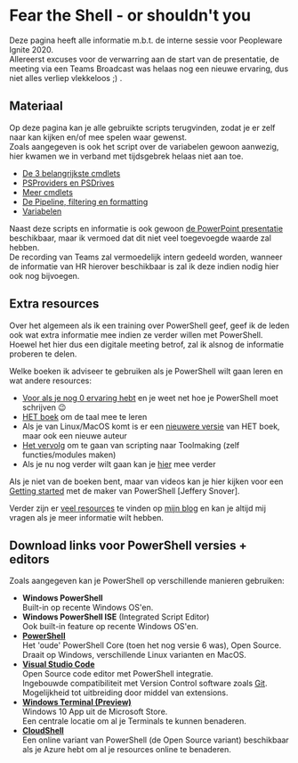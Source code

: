 # Fear the Shell - or shouldn't you

Deze pagina heeft alle informatie m.b.t. de interne sessie voor Peopleware Ignite 2020.  
Allereerst excuses voor de verwarring aan de start van de presentatie, de meeting via een Teams Broadcast was helaas nog een nieuwe ervaring, dus niet alles verliep vlekkeloos ;) .

## Materiaal

Op deze pagina kan je alle gebruikte scripts terugvinden, zodat je er zelf naar kan kijken en/of mee spelen waar gewenst.  
Zoals aangegeven is ook het script over de variabelen gewoon aanwezig, hier kwamen we in verband met tijdsgebrek helaas niet aan toe.

* [De 3 belangrijkste cmdlets][3cmdlets]
* [PSProviders en PSDrives][providersndrives]
* [Meer cmdlets][MoreCmdlets]
* [De Pipeline, filtering en formatting][FilterAndFormat]
* [Variabelen][Variables]

Naast deze scripts en informatie is ook gewoon [de PowerPoint presentatie][pptx] beschikbaar, maar ik vermoed dat dit niet veel toegevoegde waarde zal hebben.  
De recording van Teams zal vermoedelijk intern gedeeld worden, wanneer de informatie van HR hierover beschikbaar is zal ik deze indien nodig hier ook nog bijvoegen.

## Extra resources

Over het algemeen als ik een training over PowerShell geef, geef ik de leden ook wat extra informatie mee indien ze verder willen met PowerShell.  
Hoewel het hier dus een digitale meeting betrof, zal ik alsnog de informatie proberen te delen.

Welke boeken ik adviseer te gebruiken als je PowerShell wilt gaan leren en wat andere resources:

* [Voor als je nog 0 ervaring hebt][PS4n00bs] en je weet net hoe je PowerShell moet schrijven 😉
* [HET boek][PSMoL] om de taal mee te leren
* Als je van Linux/MacOS komt is er een [nieuwere versie][PSMoLLinux] van HET boek, maar ook een nieuwe auteur
* [Het vervolg][PSTMoL] om te gaan van scripting naar Toolmaking (zelf functies/modules maken)
* Als je nu nog verder wilt gaan kan je [hier][tools] mee verder

Als je niet van de boeken bent, maar van videos kan je hier kijken voor een [Getting started][GettingStarted] met de maker van PowerShell [Jeffery Snover].

Verder zijn er [veel resources][New2PS] te vinden op [mijn blog][blog] en kan je altijd mij vragen als je meer informatie wilt hebben.

## Download links voor PowerShell versies + editors

Zoals aangegeven kan je PowerShell op verschillende manieren gebruiken:

* **Windows PowerShell**  
  Built-in op recente Windows OS'en.
* **Windows PowerShell ISE** (Integrated Script Editor)  
  Ook built-in feature op recente Windows OS'en.
* [**PowerShell**][PS]  
  Het 'oude' PowerShell Core (toen het nog versie 6 was), Open Source.  
  Draait op Windows, verschillende Linux varianten en MacOS.
* [**Visual Studio Code**][code]  
  Open Source code editor met PowerShell integratie.  
  Ingebouwde compatibiliteit met Version Control software zoals [Git][git].
  Mogelijkheid tot uitbreiding door middel van extensions.
* [**Windows Terminal (Preview)**][terminal]  
  Windows 10 App uit de Microsoft Store.  
  Een centrale locatie om al je Terminals te kunnen benaderen.
* [**CloudShell**][cshell]  
  Een online variant van PowerShell (de Open Source variant) beschikbaar als je Azure hebt om al je resources online te benaderen.

[3cmdlets]:3Cmdlets.ps1
[providersndrives]:ProvidersAndDrives.ps1
[MoreCmdlets]:MoreCmdlets.ps1
[FilterAndFormat]:FilterAndFormat.ps1
[Variables]:Variables.ps1
[pptx]:FearTheShell-OrShouldntYou.pptx
[PS4n00bs]:https://leanpub.com/powershell-4n00bs
[PSMoL]:https://www.manning.com/books/learn-windows-powershell-in-a-month-of-lunches-third-edition
[PSTMoL]:https://www.manning.com/books/learn-powershell-scripting-in-a-month-of-lunches
[PSMoLLinux]:https://www.manning.com/books/learn-powershell-in-a-month-of-lunches-linux-and-macos-edition
[tools]:https://leanpub.com/powershell-scripting-toolmaking
[GettingStarted]:https://www.microsoftvirtualacademy.com/en-us/training-courses/getting-started-with-powershell-3-0-jump-start-8276
[New2PS]:https://powershellpr0mpt.com/new-to-powershell/
[blog]:https://powershellpr0mpt.com
[PS]:https://github.com/powershell/powershell#get-powershell
[code]:https://code.visualstudio.com/
[git]:https://git-scm.com/downloads
[terminal]:https://aka.ms/windowsterminal
[cshell]:https://shell.azure.com/